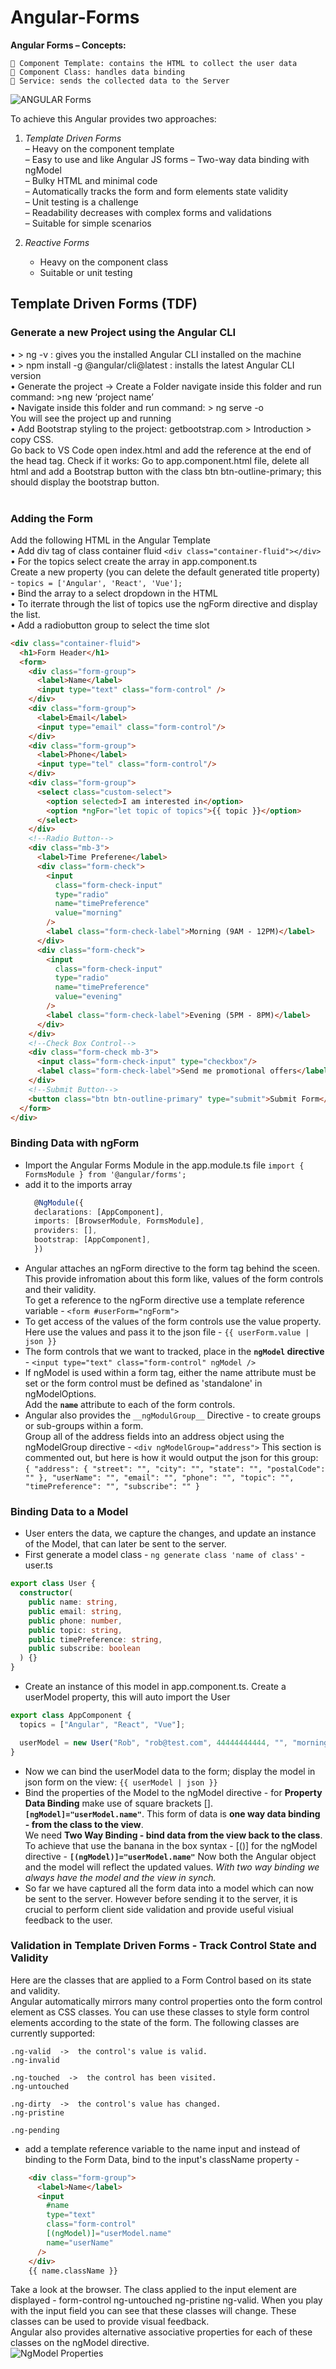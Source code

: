 # Angular-Forms

**Angular Forms – Concepts:**

     Component Template: contains the HTML to collect the user data
     Component Class: handles data binding
     Service: sends the collected data to the Server

![ANGULAR Forms](./images/angular-forms.png)

To achieve this Angular provides two approaches:

1. _Template Driven Forms_  
   – Heavy on the component template  
   – Easy to use and like Angular JS forms
   – Two-way data binding with ngModel  
   – Bulky HTML and minimal code  
   – Automatically tracks the form and form elements state validity  
   – Unit testing is a challenge  
   – Readability decreases with complex forms and validations  
   – Suitable for simple scenarios

2. _Reactive Forms_
   - Heavy on the component class
   - Suitable or unit testing

## Template Driven Forms (TDF)

### Generate a new Project using the Angular CLI

• > ng -v : gives you the installed Angular CLI installed on the machine  
 • > npm install -g @angular/cli@latest : installs the latest Angular CLI version  
 • Generate the project -> Create a Folder navigate inside this folder and run command: >ng new ‘project name’  
 • Navigate inside this folder and run command: > ng serve -o  
 You will see the project up and running  
 • Add Bootstrap styling to the project: getbootstrap.com > Introduction > copy CSS.  
 Go back to VS Code open index.html and add the reference at the end of the head tag.
Check if it works: Go to app.component.html file, delete all html and add a Bootstrap button with the class btn btn-outline-primary; this should display the bootstrap button.  
 <br/>

### Adding the Form

Add the following HTML in the Angular Template  
 • Add div tag of class container fluid `<div class="container-fluid"></div>`  
 • For the topics select create the array in app.component.ts  
 Create a new property (you can delete the default generated title property) - `topics = ['Angular', 'React', 'Vue'];`  
 • Bind the array to a select dropdown in the HTML  
 • To iterrate through the list of topics use the ngForm directive and display the list.  
 • Add a radiobutton group to select the time slot

```HTML
<div class="container-fluid">
  <h1>Form Header</h1>
  <form>
    <div class="form-group">
      <label>Name</label>
      <input type="text" class="form-control" />
    </div>
    <div class="form-group">
      <label>Email</label>
      <input type="email" class="form-control"/>
    </div>
    <div class="form-group">
      <label>Phone</label>
      <input type="tel" class="form-control"/>
    </div>
    <div class="form-group">
      <select class="custom-select">
        <option selected>I am interested in</option>
        <option *ngFor="let topic of topics">{{ topic }}</option>
      </select>
    </div>
    <!--Radio Button-->
    <div class="mb-3">
      <label>Time Preferene</label>
      <div class="form-check">
        <input
          class="form-check-input"
          type="radio"
          name="timePreference"
          value="morning"
        />
        <label class="form-check-label">Morning (9AM - 12PM)</label>
      </div>
      <div class="form-check">
        <input
          class="form-check-input"
          type="radio"
          name="timePreference"
          value="evening"
        />
        <label class="form-check-label">Evening (5PM - 8PM)</label>
      </div>
    </div>
    <!--Check Box Control-->
    <div class="form-check mb-3">
      <input class="form-check-input" type="checkbox"/>
      <label class="form-check-label">Send me promotional offers</label>
    </div>
    <!--Submit Button-->
    <button class="btn btn-outline-primary" type="submit">Submit Form</button>
  </form>
</div>
```

### Binding Data with ngForm

- Import the Angular Forms Module in the app.module.ts file `import { FormsModule } from '@angular/forms';`
- add it to the imports array
  ```TypeScript
    @NgModule({
    declarations: [AppComponent],
    imports: [BrowserModule, FormsModule],
    providers: [],
    bootstrap: [AppComponent],
    })
  ```
- Angular attaches an ngForm directive to the form tag behind the sceen. This provide infromation about this form like, values of the form controls and their validity.  
  To get a reference to the ngForm directive use a template reference variable - `<form #userForm="ngForm">`
- To get access of the values of the form controls use the value property. Here use the values and pass it to the json file - `{{ userForm.value | json }}`
- The form controls that we want to tracked, place in the **`ngModel` directive** - `<input type="text" class="form-control" ngModel />`
- If ngModel is used within a form tag, either the name attribute must be set or the form control must be defined as 'standalone' in ngModelOptions.  
  Add the **`name`** attribute to each of the form controls.
- Angular also provides the `__ngModulGroup__` Directive - to create groups or sub-groups within a form.  
  Group all of the address fields into an address object using the ngModelGroup directive - `<div ngModelGroup="address">` This section is commented out, but here is how it would output the json for this group:  
  `{ "address": { "street": "", "city": "", "state": "", "postalCode": "" }, "userName": "", "email": "", "phone": "", "topic": "", "timePreference": "", "subscribe": "" }`

### Binding Data to a Model

- User enters the data, we capture the changes, and update an instance of the Model, that can later be sent to the server.
- First generate a model class - `ng generate class 'name of class'` - user.ts

```TypeScript
export class User {
  constructor(
    public name: string,
    public email: string,
    public phone: number,
    public topic: string,
    public timePreference: string,
    public subscribe: boolean
  ) {}
}
```

- Create an instance of this model in app.component.ts. Create a userModel property, this will auto import the User

```TypeScript
export class AppComponent {
  topics = ["Angular", "React", "Vue"];

  userModel = new User("Rob", "rob@test.com", 44444444444, "", "morning", true);
}
```

- Now we can bind the userModel data to the form; display the model in json form on the view: `{{ userModel | json }}`
- Bind the properties of the Model to the ngModel directive - for **Property Data Binding** make use of square brackets []. **`[ngModel]="userModel.name"`**. This form of data is **one way data binding - from the class to the view**.  
  We need **Two Way Binding - bind data from the view back to the class**. To achieve that use the banana in the box syntax - [()] for the ngModel directive - **`[(ngModel)]="userModel.name"`**
  Now both the Angular object and the model will reflect the updated values. _With two way binding we always have the model and the view in synch._
- So far we have captured all the form data into a model which can now be sent to the server. However before sending it to the server, it is crucial to perform client side validation and provide useful visiual feedback to the user.

### Validation in Template Driven Forms - Track Control State and Validity

Here are the classes that are applied to a Form Control based on its state and validity.  
Angular automatically mirrors many control properties onto the form control element as CSS classes. You can use these classes to style form control elements according to the state of the form. The following classes are currently supported:

```
.ng-valid  ->  the control's value is valid.
.ng-invalid

.ng-touched  ->  the control has been visited.
.ng-untouched

.ng-dirty  ->  the control's value has changed.
.ng-pristine

.ng-pending
```

- add a template reference variable to the name input and instead of binding to the Form Data, bind to the input's className property -

```HTML
    <div class="form-group">
      <label>Name</label>
      <input
        #name
        type="text"
        class="form-control"
        [(ngModel)]="userModel.name"
        name="userName"
      />
    </div>
    {{ name.className }}
```

Take a look at the browser. The class applied to the input element are displayed - form-control ng-untouched ng-pristine ng-valid. When you play with the input field you can see that these classes will change. These classes can be used to provide visual feedback.  
Angular also provides alternative associative properties for each of these classes on the ngModel directive.  
![NgModel Properties](./ngModelProps.png)
